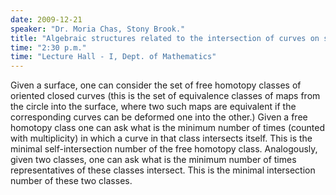 ```yaml
---
date: 2009-12-21
speaker: "Dr. Moria Chas, Stony Brook."
title: "Algebraic structures related to the intersection of curves on surfaces"
time: "2:30 p.m." 
time: "Lecture Hall - I, Dept. of Mathematics"
---
```

Given a surface, one can consider the set of free homotopy classes of oriented closed curves (this is the set of equivalence classes of maps from the circle into the surface, where two such maps are equivalent if the corresponding curves can be deformed one into the other.) Given a free homotopy class one can ask what is the minimum number of times (counted with multiplicity) in which a curve in that class intersects itself. This is the minimal self-intersection number of the free homotopy class. Analogously, given two classes, one can ask what is the minimum number of times representatives of these classes intersect. This is the minimal intersection number of these two classes.
